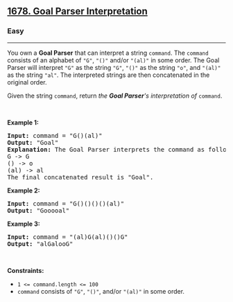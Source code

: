 <h2><a href="https://leetcode.com/problems/goal-parser-interpretation/">1678. Goal Parser Interpretation</a></h2><h3>Easy</h3><hr><div><p>You own a <strong>Goal Parser</strong> that can interpret a string <code>command</code>. The <code>command</code> consists of an alphabet of <code>"G"</code>, <code>"()"</code> and/or <code>"(al)"</code> in some order. The Goal Parser will interpret <code>"G"</code> as the string <code>"G"</code>, <code>"()"</code> as the string <code>"o"</code>, and <code>"(al)"</code> as the string <code>"al"</code>. The interpreted strings are then concatenated in the original order.</p>

<p>Given the string <code>command</code>, return <em>the <strong>Goal Parser</strong>'s interpretation of </em><code>command</code>.</p>

<p>&nbsp;</p>
<p><strong class="example">Example 1:</strong></p>

<pre style="position: relative;"><strong>Input:</strong> command = "G()(al)"
<strong>Output:</strong> "Goal"
<strong>Explanation:</strong>&nbsp;The Goal Parser interprets the command as follows:
G -&gt; G
() -&gt; o
(al) -&gt; al
The final concatenated result is "Goal".
<div class="open_grepper_editor" title="Edit &amp; Save To Grepper"></div></pre>

<p><strong class="example">Example 2:</strong></p>

<pre style="position: relative;"><strong>Input:</strong> command = "G()()()()(al)"
<strong>Output:</strong> "Gooooal"
<div class="open_grepper_editor" title="Edit &amp; Save To Grepper"></div></pre>

<p><strong class="example">Example 3:</strong></p>

<pre style="position: relative;"><strong>Input:</strong> command = "(al)G(al)()()G"
<strong>Output:</strong> "alGalooG"
<div class="open_grepper_editor" title="Edit &amp; Save To Grepper"></div></pre>

<p>&nbsp;</p>
<p><strong>Constraints:</strong></p>

<ul>
	<li><code>1 &lt;= command.length &lt;= 100</code></li>
	<li><code>command</code> consists of <code>"G"</code>, <code>"()"</code>, and/or <code>"(al)"</code> in some order.</li>
</ul>
</div>